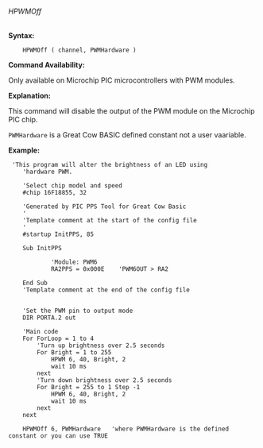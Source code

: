 <div class="section">

<div class="titlepage">

<div>

<div>

###### <span id="hpwmoff_3"></span>HPWMOff

</div>

</div>

</div>

<span class="strong">**Syntax:**</span>

``` screen
    HPWMOff ( channel, PWMHardware )
```

<span class="strong">**Command Availability:**</span>

Only available on Microchip PIC microcontrollers with PWM modules.

<span class="strong">**Explanation:**</span>

This command will disable the output of the PWM module on the Microchip
PIC chip.  

`PWMHardware` is a Great Cow BASIC defined constant not a user
vaariable.

<span class="strong">**Example:**</span>

``` screen
 'This program will alter the brightness of an LED using
    'hardware PWM.

    'Select chip model and speed
    #chip 16F18855, 32

    'Generated by PIC PPS Tool for Great Cow Basic
    '
    'Template comment at the start of the config file
    '
    #startup InitPPS, 85

    Sub InitPPS

            'Module: PWM6
            RA2PPS = 0x000E    'PWM6OUT > RA2

    End Sub
    'Template comment at the end of the config file


    'Set the PWM pin to output mode
    DIR PORTA.2 out

    'Main code
    For ForLoop = 1 to 4
        'Turn up brightness over 2.5 seconds
        For Bright = 1 to 255
            HPWM 6, 40, Bright, 2
            wait 10 ms
        next
        'Turn down brightness over 2.5 seconds
        For Bright = 255 to 1 Step -1
            HPWM 6, 40, Bright, 2
            wait 10 ms
        next
    next

    HPWMOff 6, PWMHardware   'where PWMHardware is the defined constant or you can use TRUE
```

</div>
